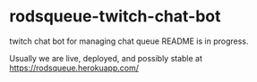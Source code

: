 # rodsqueue-twitch-chat-bot
twitch chat bot for managing chat queue
README is in progress.


Usually we are live, deployed, and possibly stable at https://rodsqueue.herokuapp.com/ 
